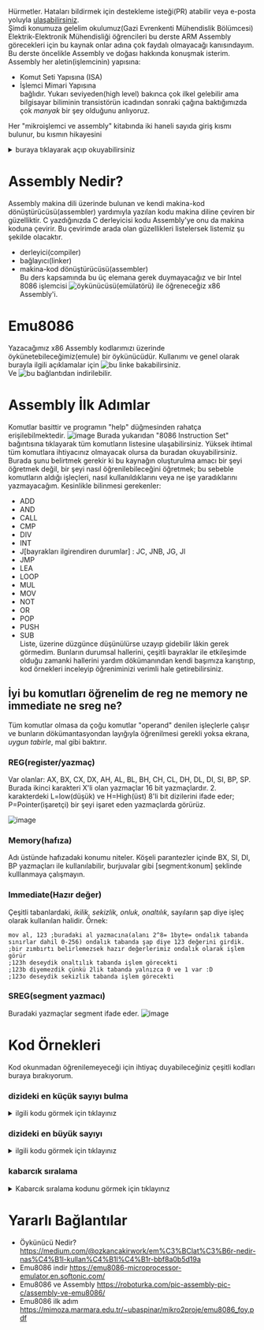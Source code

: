 Hürmetler. Hataları bildirmek için destekleme isteği(PR) atabilir veya e-posta yoluyla <a href="mailto:alpkut55@gmail.com">ulaşabilirsiniz</a>.<br/>
Şimdi konumuza gelelim okulumuz(Gazi Evrenkenti Mühendislik Bölümcesi) Elektrik-Elektronik Mühendisliği öğrencileri bu derste ARM Assembly görecekleri için bu kaynak onlar adına çok faydalı olmayacağı kanısındayım.
Bu derste öncelikle Assembly ve doğası hakkında konuşmak isterim. Assembly her aletin(işlemcinin) yapısına:
- Komut Seti Yapısına (ISA)
- İşlemci Mimari Yapısına<br/>
bağlıdır. Yukarı seviyeden(high level) bakınca çok ilkel gelebilir ama bilgisayar biliminin transistörün icadından sonraki çağına baktığımızda çok *manyak* bir şey olduğunu anlıyoruz.<br>

Her "mikroişlemci ve assembly" kitabında iki haneli sayıda giriş kısmı bulunur, bu kısmın hikayesini
<details><summary>buraya tıklayarak açıp okuyabilirsiniz</summary>
<p> 
Bu gelişimi şöyle özetleyim: bilgisayar bilimi transistörün icadından sonra sayısal tasarım harikaları olduğu kavranmış lâkin ortada bir birlik olmadığını görmüşler. Her bilgisayar kendi başına bir cumhuriyet olduğu dönemlerde insanlık kendisi gibi kavga dövüşsüz birlik olunca daha güçlü olduğunu bildiği gibi bilgisayar biliminin de daha güçlü olabileceğini kavramışlar ve bir ortak zemin kurmak istemişler sonuçta kim yanında hayvan gibi delikli programlama kayıtçısı taşımak ister ki?<br>
<div style="margin-left:auto,margin-right: auto" align="center"><img src="https://i.ytimg.com/vi/wALFrUd6Ttw/hqdefault.jpg" alt="punch card and altair 8800"><br/>soldan akıp giden gri şerit delikli programlama kayıtçısı(punched card)<img/></div><br/>

Sonrasında çeşitli diller geliştirilmiş ki insanlar farklı bilgisayarlar kullansa da ortak bir yazılım tabanında yazılım geliştirilebilsin. Bu arada yazılım demişken epeydir bir zaman tartışma konusu olan "kadın yazılımcılar", "abi erkekler her işte olduğu gibi yazılımda da kadınlardan üstün" tarzı aptalca hikayeler gezmekte lâkin gerçeği biliyor musunuz?<br/>

<div style="margin-left:auto,margin-right: auto" align="center"><img width="300" src="https://media1.tenor.com/images/0d0077a13fff517c97916da3ccb27ec8/tenor.gif?itemid=17051074"/></div></br>

_İlk yazılımcılar arasında erkek yok denecek kadar azdır bunun  asıl nedeni gâvurların 70li yıllara kadar yazılımın değerini kavrayamaması ve asıl işin donanımda olduğunu düşünmesinden dolayı yazılım için "software" yani "cıvık-yumuşak mal" muamelesi yapmaları bu yüzden erkeklere yakıştırılmamasıdır; "hardware" ise "sert-zor mal" anlamına gelip bu iş için daha fazla nitelik gerektirdiğini düşünmeleridir._</br>

Giriş kısmını geride bıraktığımıza göre Assembly nedir kısmına hafiften gelelim.
</p>
</details>

# Assembly Nedir?
Assembly makina dili üzerinde bulunan ve kendi makina-kod dönüştürücüsü(assembler) yardımıyla yazılan kodu makina diline çeviren bir güzelliktir. C yazdığınızda C derleyicisi kodu Assembly'ye onu da makina koduna çevirir. Bu çevirimde arada olan güzellikleri listelersek listemiz şu şekilde olacaktır.
- derleyici(compiler)
- bağlayıcı(linker) 
- makina-kod dönüştürücüsü(assembler)<br/>
Bu ders kapsamında bu üç elemana gerek duymayacağız ve bir Intel 8086 işlemcisi ![öykünücüsü(emülatörü)](https://medium.com/@ozkancakirwork/em%C3%BClat%C3%B6r-nedir-nas%C4%B1l-kullan%C4%B1l%C4%B1r-bbf8a0b5d19a) ile öğreneceğiz x86 Assembly'i.

# Emu8086
Yazacağımız x86 Assembly kodlarımızı üzerinde öykünetebileceğimiz(emule) bir öykünücüdür. Kullanımı ve genel olarak burayla ilgili açıklamalar için ![bu linke](https://roboturka.com/pic-assembly-pic-c/assembly-ve-emu8086/) bakabilirsiniz.</br>
Ve ![bu bağlantı](https://emu8086-microprocessor-emulator.en.softonic.com/)dan indirilebilir.

# Assembly İlk Adımlar
Komutlar basittir ve programın "help" düğmesinden rahatça erişilebilmektedir.
![image](https://user-images.githubusercontent.com/44534126/113336434-16312e80-932f-11eb-96c6-66de733c2bb8.png)
Burada yukarıdan "8086 Instruction Set" bağıntısına tıklayarak tüm komutların listesine ulaşabilirsiniz.
Yüksek ihtimal tüm komutlara ihtiyacınız olmayacak olursa da buradan okuyabilirsiniz.
Burada şunu belirtmek gerekir ki bu kaynağın oluşturulma amacı bir şeyi öğretmek değil, bir şeyi nasıl öğrenilebileceğini öğretmek; bu sebeble komutların aldığı işleçleri, nasıl kullanıldıklarını veya ne işe yaradıklarını yazmayacağım.
Kesinlikle bilinmesi gerekenler:
- ADD
- AND
- CALL
- CMP
- DIV
- INT
- J[bayrakları ilgirendiren durumlar] : JC, JNB, JG, Jl
- JMP
- LEA
- LOOP
- MUL
- MOV
- NOT
- OR
- POP
- PUSH
- SUB
<br/>Liste, üzerine düzgünce düşünülürse uzayıp gidebilir lâkin gerek görmedim. Bunların durumsal hallerini, çeşitli bayraklar ile etkileşimde olduğu zamanki hallerini yardım dökümanından kendi başımıza karıştırıp, kod örnekleri inceleyip öğreniminizi verimli hale getirebilirsiniz.

## İyi bu komutları öğrenelim de reg ne memory ne immediate ne sreg ne?
Tüm komutlar olmasa da çoğu komutlar "operand" denilen işleçlerle çalışır ve bunların dökümantasyondan layığıyla öğrenilmesi gerekli yoksa ekrana, _uygun tabirle_, mal gibi baktırır. 

### REG(register/yazmaç) 
Var olanlar: AX, BX, CX, DX, AH, AL, BL, BH, CH, CL, DH, DL, DI, SI, BP, SP.
Burada ikinci karakteri X'li olan yazmaçlar 16 bit yazmaçlardır. 2. karakterdeki L=low(düşük) ve H=High(üst) 8'li bit dizilerini ifade eder; P=Pointer(işaretçi) bir şeyi işaret eden yazmaçlarda görürüz.

![image](https://user-images.githubusercontent.com/44534126/113339744-9e193780-9333-11eb-9d17-dbb3fd69ee22.png)

### Memory(hafıza)
Adı üstünde hafızadaki konumu niteler. Köşeli parantezler içinde  BX, SI, DI, BP yazmaçları ile kullanılabilir, burjuvalar gibi [segment:konum] şeklinde kulllanmaya çalışmayın.  

### Immediate(Hazır değer)
Çeşitli tabanlardaki, _ikilik, sekizlik, onluk, onaltılık_, sayıların şap diye işleç olarak kullanılan halidir.
Örnek:
```assembly
mov al, 123 ;buradaki al yazmacına(alanı 2^8= 1byte= ondalık tabanda sınırlar dahil 0-256) ondalık tabanda şap diye 123 değerini girdik.
;bir zımbırtı belirlemezsek hazır değerlerimiz ondalık olarak işlem görür
;123h deseydik onaltılık tabanda işlem görecekti
;123b diyemezdik çünkü 2lik tabanda yalnızca 0 ve 1 var :D
;123o deseydik sekizlik tabanda işlem görecekti
```
### SREG(segment yazmacı)
Buradaki yazmaçlar segment ifade eder.
![image](https://user-images.githubusercontent.com/44534126/113344836-48945900-933a-11eb-83a7-e5874600bcc6.png)


# Kod Örnekleri
Kod okunmadan öğrenilemeyeceği için ihtiyaç duyabileceğiniz çeşitli kodları buraya bırakıyorum.

### dizideki en küçük sayıyı bulma
<details><summary>ilgili kodu görmek için tıklayınız</summary>
<p> 
          
```assembly 
org 100h
lea bx, data        ; datanin bellege yerlestirilmeye baslandigi adres
mov si, 0           ; incelecek indisi tutan zımbırtı
mov cx, 5           ; loop kontrolu için cx'e değer ataması gerekmektedir
mov al, [bx]        ; dizimizin ilk elemanını al'ye atıyoruz
;         burada al kullanılması sebebi sayıların 256dan küçük olması ve 256dan küçük olduğunda
;         birden fazla mov komutu ile ax'e atama yaparsak önce al'ye sonra sonra ah'ye atacak sonra işler karışacaktır. 
;         arada böyle olur çok takmayın.
enkucukbul:
    mov dl, [bx+si] ; ilk eleman al'de tutuluyor, dl'de sonraki elemana bakılacak.
    cmp al, dl      ; bir sonraki eleman daha mı küçük? (1)
    jg kucukdegistir; bir sonraki eleman daha küçükse kucukdegistir'e atla (2)
    inc si          ; kaynak indisi(source index) arttır
    loop enkucukbul ; cx=cx-1, jmp enkucukbul
    jmp bulundu     ; bulundu'ya atla, eğer bunu yazmasaydık döngü bittiğinde alttan satır satır işlemeye devam ederdi.
kucukdegistir: 
    mov al, 0       ; biz ayağımızı denk alalım
    mov al, dl      ; dl daha küçüktü ya ondan onu al'ye alıyoruz çünkü küçük sayıyı al'de tutmamız gerek (1)'deki ve (2)'deki mantıktan ötürü
    inc si          ; si artacak uleyn
    loop enkucukbul ; cx=cx-1, jmp enkucukbul
bulundu:
    ret
data db 12, 20, 10, 14, 5
    end       
```
</p>
</details>          
          
          
          
### dizideki en büyük sayıyı
<details><summary>ilgili kodu görmek için tıklayınız</summary><p>

```assembly
org 100h
lea bx, data        ; datanin bellege yerlestirilmeye baslandigi adres
mov si, 0           ; incelecek indisi tutan zımbırtı
mov cx, 5           ; loop kontrolu için cx'e değer ataması gerekmektedir
mov al, [bx]        ; dizimizin ilk elemanını al'ye atıyoruz
;         burada al kullanılması sebebi sayıların 256dan küçük olması ve 256dan küçük olduğunda
;         birden fazla mov komutu ile ax'e atama yaparsak önce al'ye sonra sonra ah'ye atacak sonra işler karışacaktır.
;         arada böyle olur çok takmayın.
enbuyukbul:
mov dl, [bx+si] ; ilk eleman al'de tutuluyor, dl'de sonraki elemana bakılacak.
cmp al, dl      ; bir sonraki eleman daha mı büyük? (1)
jl buyukdegistir; bir sonraki eleman daha büyükse büyükdegistir'e atla (2)
inc si          ; kaynak indisi(source index) arttır
loop enbuyukbul ; cx=cx-1, jmp enbuyukbul
jmp bulundu     ; bulundu'ya atla, eğer bunu yazmasaydık döngü bittiğinde alttan satır satır işlemeye devam ederdi.
buyukdegistir:
mov al, 0       ; biz ayağımızı denk alalım
mov al, dl      ; dl daha büyüktü ya ondan onu al'ye alıyoruz çünkü büyük sayıyı al'de tutmamız gerek (1)'deki ve (2)'deki mantıktan ötürü
inc si          ; si artacak uleyn
loop enbuyukbul ; cx=cx-1, jmp enbuyukbul
bulundu:
ret
data db 12, 20, 10, 14, 5
end
```
</p></details>

### kabarcık sıralama
<details><summary>Kabarcık sıralama kodunu görmek için tıklayınız</summary>
<p>
Buyrunuz

```assembly
org 100h ; programı başlatmak için
lea bx, dizi ; dizi adlı değişkenin ilk elemanının adresini bx'e atadık
mov si, 0 ; indexleri gezmek için si yazmacını kullandık
mov cx, 0 ; burada loop kullanmak istemediğim için cx = 0 ataması gerçekleştirdim,
          ; peki loop kullansaydım buraya ihtiyaç var mıydı?
          ; yoksa varsa gene 0 mı olması gerekirdi?
          
karsilastir: ; okunabilirliği arttırmak ve oradan oraya zıplamak için etiket(label)li çalıştık
    mov al, [bx+si]     ; al = dizi[i] buradaki si=i
    inc si              ; i++
    mov dl, [bx+si]     ; dl = dizi[++i]
    cmp al, dl          ; al-dl ? Bayraklara düşecek sonuçlar
    jg  degistir        ; "Jump Greater" ilk işleç daha büyükse atla anlamına gelir: (ZF = 0) ve (SF = OF) 
    jmp bakiver         ; eğer ilk işleç daha büyük değilse "bakiver" etiketine atlanacak
    
degistir:               ; değerleri değiştiriyoruz
    dec si              ; si yazmacındaki değer 1 azalacak
    mov [bx+si], dl     
    inc si
    mov [bx+si], al
    jmp bakiver
    
bakiver:
    mov ax, 4           ; son indexi olan 4
    cmp ax, si          ; si yazmacındaki değer index kontrolu için
    jg karsilastir      ; index kontrolu
    inc cx              ; her tur sonu cx yazmacındaki değer kaçıncı turda olunduğunun kontrolu için
    mov si, cx          ; her tur sonu bir sonraki tur değerinden çizgisel taramaya devam ediyor
    cmp cx, 4           ; son turu olan 4'ü kontrol ediyor 
    jg bitir
    
bitir:
    ret
    
dizi db 1,3,2,5,4       ; byte dizisi - buradaki db ifadesi "DefineByte" anlamına gelmektedir. 
end
```
</p>
</details>


# Yararlı Bağlantılar
- Öykünücü Nedir? https://medium.com/@ozkancakirwork/em%C3%BClat%C3%B6r-nedir-nas%C4%B1l-kullan%C4%B1l%C4%B1r-bbf8a0b5d19a
- Emu8086 indir https://emu8086-microprocessor-emulator.en.softonic.com/
- Emu8086 ve Assembly https://roboturka.com/pic-assembly-pic-c/assembly-ve-emu8086/
- Emu8086 ilk adım https://mimoza.marmara.edu.tr/~ubaspinar/mikro2proje/emu8086_foy.pdf

